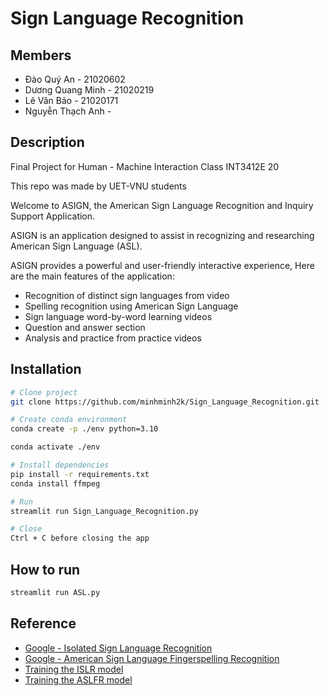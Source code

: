 # Sign Language Recognition

## Members

- Đào Quý An - 21020602
- Dương Quang Minh - 21020219
- Lê Văn Bảo - 21020171
- Nguyễn Thạch Anh -

## Description

Final Project for Human - Machine Interaction Class INT3412E 20

This repo was made by UET-VNU students

Welcome to ASIGN, the American Sign Language Recognition and Inquiry Support Application.

ASIGN is an application designed to assist in recognizing and researching American Sign Language (ASL).

ASIGN provides a powerful and user-friendly interactive experience, Here are the main features of the application:

- Recognition of distinct sign languages from video
- Spelling recognition using American Sign Language
- Sign language word-by-word learning videos
- Question and answer section
- Analysis and practice from practice videos

## Installation

```bash
# Clone project
git clone https://github.com/minhminh2k/Sign_Language_Recognition.git

# Create conda environment
conda create -p ./env python=3.10

conda activate ./env

# Install dependencies
pip install -r requirements.txt
conda install ffmpeg

# Run
streamlit run Sign_Language_Recognition.py

# Close
Ctrl + C before closing the app
```

## How to run

```bash
streamlit run ASL.py
```

## Reference

- [Google - Isolated Sign Language Recognition](https://www.kaggle.com/competitions/asl-signs/overview)
- [Google - American Sign Language Fingerspelling Recognition](https://www.kaggle.com/competitions/asl-fingerspelling/overview)
- [Training the ISLR model](https://www.kaggle.com/competitions/asl-signs/discussion/406684)
- [Training the ASLFR model](https://www.kaggle.com/competitions/asl-fingerspelling/discussion/434588)
